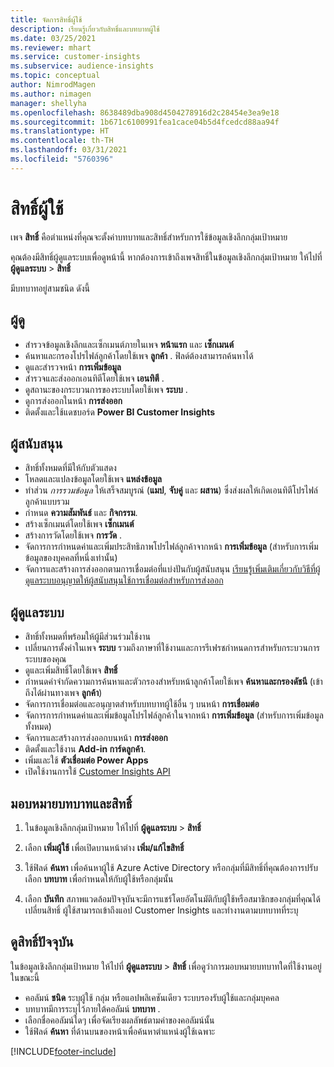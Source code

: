 ```yaml
---
title: จัดการสิทธิ์ผู้ใช้
description: เรียนรู้เกี่ยวกับสิทธิ์และบทบาทผู้ใช้
ms.date: 03/25/2021
ms.reviewer: mhart
ms.service: customer-insights
ms.subservice: audience-insights
ms.topic: conceptual
author: NimrodMagen
ms.author: nimagen
manager: shellyha
ms.openlocfilehash: 8638489dba908d4504278916d2c28454e3ea9e18
ms.sourcegitcommit: 1b671c6100991fea1cace04b5d4fcedcd88aa94f
ms.translationtype: HT
ms.contentlocale: th-TH
ms.lasthandoff: 03/31/2021
ms.locfileid: "5760396"
---
```

# <a name="user-permissions"></a>สิทธิ์ผู้ใช้

เพจ **สิทธิ์** คือตำแหน่งที่คุณจะตั้งค่าบทบาทและสิทธิ์สำหรับการใช้ข้อมูลเชิงลึกกลุ่มเป้าหมาย

คุณต้องมีสิทธิ์ผู้ดูแลระบบเพื่อดูหน้านี้ หากต้องการเข้าถึงเพจสิทธิ์ในข้อมูลเชิงลึกกลุ่มเป้าหมาย ให้ไปที่ **ผู้ดูแลระบบ** > **สิทธิ์**

มีบทบาทอยู่สามชนิด ดังนี้

## <a name="viewer"></a>ผู้ดู

- สำรวจข้อมูลเชิงลึกและเซ็กเมนต์ภายในเพจ **หน้าแรก** และ **เซ็กเมนต์**
- ค้นหาและกรองโปรไฟล์ลูกค้าโดยใช้เพจ **ลูกค้า** . ฟิลด์ต้องสามารถค้นหาได้
- ดูและสำรวจหน้า **การเพิ่มข้อมูล**
- สำรวจและส่งออกเอนทิตีโดยใช้เพจ **เอนทิตี** .
- ดูสถานะของกระบวนการของระบบโดยใช้เพจ **ระบบ** .
- ดูการส่งออกในหน้า **การส่งออก**
- ติดตั้งและใช้แดชบอร์ด **Power BI Customer Insights**

## <a name="contributor"></a>ผู้สนับสนุน

- สิทธิ์ทั้งหมดที่มีให้กับตัวแสดง
- โหลดและแปลงข้อมูลโดยใช้เพจ **แหล่งข้อมูล**
- ทำส่วน *การรวมข้อมูล* ให้เสร็จสมบูรณ์ (**แมป**, **จับคู่** และ **ผสาน**) ซึ่งส่งผลให้เกิดเอนทิตีโปรไฟล์ลูกค้าแบบรวม
- กำหนด **ความสัมพันธ์** และ **กิจกรรม**.
- สร้างเซ็กเมนต์โดยใช้เพจ **เซ็กเมนต์**
- สร้างการวัดโดยใช้เพจ **การวัด** .
- จัดการการกำหนดค่าและเพิ่มประสิทธิภาพโปรไฟล์ลูกค้าจากหน้า **การเพิ่มข้อมูล** (สำหรับการเพิ่มข้อมูลของบุคคลที่หนึ่งเท่านั้น)
- จัดการและสร้างการส่งออกตามการเชื่อมต่อที่แบ่งปันกับผู้สนับสนุน [เรียนรู้เพิ่มเติมเกี่ยวกับวิธีที่ผู้ดูแลระบบอนุญาตให้ผู้สนับสนุนใช้การเชื่อมต่อสำหรับการส่งออก](connections.md#allow-contributors-to-use-a-connection-for-exports)

## <a name="administrator"></a>ผู้ดูแลระบบ

- สิทธิ์ทั้งหมดที่พร้อมให้ผู้มีส่วนร่วมใช้งาน
- เปลี่ยนการตั้งค่าในเพจ **ระบบ** รวมถึงภาษาที่ใช้งานและการรีเฟรชกำหนดการสำหรับกระบวนการระบบของคุณ
- ดูและเพิ่มสิทธิ์โดยใช้เพจ **สิทธิ์**
- กำหนดคำจำกัดความการค้นหาและตัวกรองสำหรับหน้าลูกค้าโดยใช้เพจ **ค้นหาและกรองดัชนี** (เข้าถึงได้ผ่านทางเพจ **ลูกค้า**)
- จัดการการเชื่อมต่อและอนุญาตสำหรับบทบาทผู้ใช้อื่น ๆ บนหน้า **การเชื่อมต่อ**
- จัดการการกำหนดค่าและเพิ่มข้อมูลโปรไฟล์ลูกค้าในจากหน้า **การเพิ่มข้อมูล** (สำหรับการเพิ่มข้อมูลทั้งหมด)
- จัดการและสร้างการส่งออกบนหน้า **การส่งออก**
- ติดตั้งและใช้งาน **Add-in การ์ดลูกค้า**.
- เพิ่มและใช้ **ตัวเชื่อมต่อ Power Apps**
- เปิดใช้งานการใช้ [Customer Insights API](apis.md)

## <a name="assign-roles-and-permissions"></a>มอบหมายบทบาทและสิทธิ์

1. ในข้อมูลเชิงลึกกลุ่มเป้าหมาย ให้ไปที่ **ผู้ดูแลระบบ** > **สิทธิ์**

1. เลือก **เพิ่มผู้ใช้** เพื่อเปิดบานหน้าต่าง **เพิ่ม/แก้ไขสิทธิ์**

1. ใช้ฟิลด์ **ค้นหา** เพื่อค้นหาผู้ใช้ Azure Active Directory หรือกลุ่มที่มีสิทธิ์ที่คุณต้องการปรับ เลือก **บทบาท** เพื่อกำหนดให้กับผู้ใช้หรือกลุ่มนั้น

1. เลือก **บันทึก** สภาพแวดล้อมปัจจุบันจะมีการแชร์โดยอัตโนมัติกับผู้ใช้หรือสมาชิกของกลุ่มที่คุณได้เปลี่ยนสิทธิ์ ผู้ใช้สามารถเข้าถึงแอป Customer Insights และทำงานตามบทบาทที่ระบุ

## <a name="view-current-permissions"></a>ดูสิทธิ์ปัจจุบัน

ในข้อมูลเชิงลึกกลุ่มเป้าหมาย ให้ไปที่ **ผู้ดูแลระบบ** > **สิทธิ์** เพื่อดูว่าการมอบหมายบทบาทใดที่ใช้งานอยู่ในขณะนี้

- คอลัมน์ **ชนิด** ระบุผู้ใช้ กลุ่ม หรือแอปพลิเคชันเดียว ระบบรองรับผู้ใช้และกลุ่มบุคคล
- บทบาทมีการระบุไว้ภายใต้คอลัมน์ **บทบาท** .
- เลือกชื่อคอลัมน์ใดๆ เพื่อจัดเรียงผลลัพธ์ตามค่าของคอลัมน์นั้น
- ใช้ฟิลด์ **ค้นหา** ที่ด้านบนของหน้าเพื่อค้นหาตำแหน่งผู้ใช้เฉพาะ


[!INCLUDE[footer-include](../includes/footer-banner.md)]
